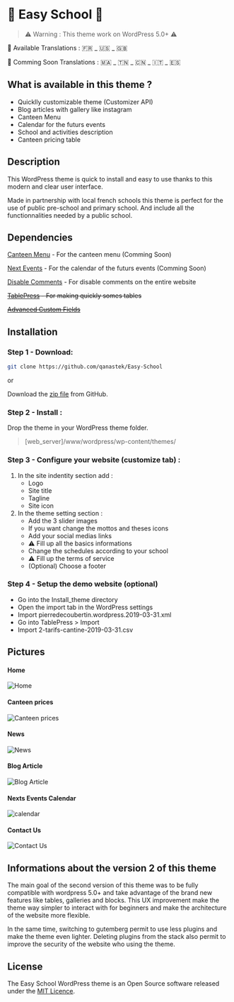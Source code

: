 # :school: Easy School :school:

> ⚠️ Warning : This theme work on WordPress 5.0+ ⚠️

📝 Available Translations : 🇫🇷 _ 🇺🇸 _ 🇬🇧

📝 Comming Soon Translations : 🇲🇦 _ 🇹🇳 _ 🇨🇳 _ 🇮🇹 _ 🇪🇸

## What is available in this theme ?

* Quicklly customizable theme (Customizer API)
* Blog articles with gallery like instagram
* Canteen Menu
* Calendar for the futurs events
* School and activities description
* Canteen pricing table

## Description

This WordPress theme is quick to install and easy to use thanks to this modern and clear user interface.

Made in partnership with local french schools this theme is perfect for the use of public pre-school and primary school. And include all the functionnalities needed by a public school.

## Dependencies

[Canteen Menu](https://github.com/qanastek/Canteen-Menu) - For the canteen menu (Comming Soon)

[Next Events](https://github.com/qanastek/Next-Events) - For the calendar of the futurs events (Comming Soon)

[Disable Comments](https://fr.wordpress.org/plugins/disable-comments/) - For disable comments on the entire website

~~[TablePress](https://fr.wordpress.org/plugins/tablepress/) - For making quickly somes tables~~

~~[Advanced Custom Fields](https://fr.wordpress.org/plugins/advanced-custom-fields/)~~

## Installation

### Step 1 - Download:

```bash
git clone https://github.com/qanastek/Easy-School
```

or

Download the [zip file](https://github.com/qanastek/Easy-School/archive/master.zip) from GitHub.

### Step 2 - Install :

Drop the theme in your WordPress theme folder.

> [web_server]/www/wordpress/wp-content/themes/

### Step 3 - Configure your website (customize tab) :

1. In the site indentity section add :
    - Logo
    - Site title
    - Tagline
    - Site icon
2. In the theme setting section :
    - Add the 3 slider images
    - If you want change the mottos and theses icons
    - Add your social medias links
    - ⚠️ Fill up all the basics informations
    - Change the schedules according to your school
    - ⚠️ Fill up the terms of service
    - (Optional) Choose a footer
    
### Step 4 - Setup the demo website (optional)

* Go into the Install_theme directory
* Open the import tab in the WordPress settings
* Import pierredecoubertin.wordpress.2019-03-31.xml
* Go into TablePress > Import
* Import 2-tarifs-cantine-2019-03-31.csv

## Pictures

#### Home

![Home](demo_pictures/home.jpg)

#### Canteen prices

![Canteen prices](demo_pictures/canteen_prices.png)

#### News

![News](demo_pictures/news.png)

#### Blog Article

![Blog Article](demo_pictures/article.jpg)

#### Nexts Events Calendar

![calendar](demo_pictures/calendar.png)

#### Contact Us

![Contact Us](demo_pictures/contact.png)

## Informations about the version 2 of this theme

The main goal of the second version of this theme was to be fully compatible with wordpress 5.0+ and take advantage of the brand new features like tables, galleries and blocks. This UX improvement make the theme way simpler to interact with for beginners and make the architecture of the website more flexible.

In the same time, switching to gutemberg permit to use less plugins and make the theme even lighter. Deleting plugins from the stack also permit to improve the security of the website who using the theme.

## License

The Easy School WordPress theme is an Open Source software released under the [MIT Licence](https://choosealicense.com/licenses/mit/).
